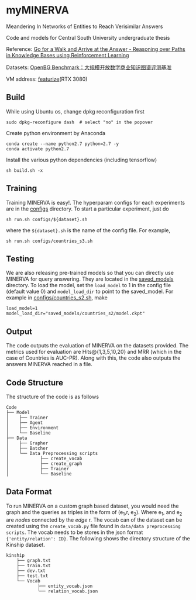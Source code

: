 # myMINERVA

Meandering In Networks of Entities to Reach Verisimilar Answers

Code and models for Central South University undergraduate thesis

Reference: [Go for a Walk and Arrive at the Answer - Reasoning over Paths in Knowledge Bases using Reinforcement Learning](https://arxiv.org/abs/1711.05851)

Datasets: [OpenBG Benchmark：大规模开放数字商业知识图谱评测基准](https://tianchi.aliyun.com/dataset/122271)

VM address:  [featurize](https://featurize.cn/)(RTX 3080)

## Build

While using Ubuntu os, change dpkg reconfiguration first

```shell
sudo dpkg-reconfigure dash	# select "no" in the popover
```

Create python environment by Anaconda

```shell
conda create --name python2.7 python=2.7 -y
conda activate python2.7
```

Install the various python dependencies (including tensorflow)

```shell
sh build.sh -x
```

## Training

Training MINERVA is easy!. The hyperparam configs for each experiments are in the [configs](https://github.com/shehzaadzd/MINERVA/tree/master/configs) directory. To start a particular experiment, just do

```shell
sh run.sh configs/${dataset}.sh
```

where the `${dataset}.sh` is the name of the config file. For example, 

```shell
sh run.sh configs/countries_s3.sh
```

## Testing

We are also releasing pre-trained models so that you can directly use MINERVA for query answering. They are located in the  [saved_models](https://github.com/shehzaadzd/MINERVA/tree/master/saved_models) directory. To load the model, set the ```load_model``` to 1 in the config file (default value 0) and ```model_load_dir``` to point to the saved_model. For example in [configs/countries_s2.sh](https://github.com/shehzaadzd/MINERVA/blob/master/configs/countries_s2.sh), make

```shell
load_model=1
model_load_dir="saved_models/countries_s2/model.ckpt"
```

## Output

The code outputs the evaluation of MINERVA on the datasets provided. The metrics used for evaluation are Hits@{1,3,5,10,20} and MRR (which in the case of Countries is AUC-PR). Along with this, the code also outputs the answers MINERVA reached in a file.

## Code Structure

The structure of the code is as follows

```
Code
├── Model
│    ├── Trainer
│    ├── Agent
│    ├── Environment
│    └── Baseline
├── Data
│    ├── Grapher
│    ├── Batcher
│    └── Data Preprocessing scripts
│            ├── create_vocab
│            ├── create_graph
│            ├── Trainer
│            └── Baseline

```

## Data Format

To run MINERVA on a custom graph based dataset, you would need the graph and the queries as triples in the form of (e<sub>1</sub>,r, e<sub>2</sub>).
Where e<sub>1</sub>, and e<sub>2</sub> are _nodes_ connected by the _edge_ r.
The vocab can of the dataset can be created using the `create_vocab.py` file found in `data/data preprocessing scripts`. The vocab needs to be stores in the json format `{'entity/relation': ID}`.
The following shows the directory structure of the Kinship dataset.

```
kinship
    ├── graph.txt
    ├── train.txt
    ├── dev.txt
    ├── test.txt
    └── Vocab
            ├── entity_vocab.json
            └── relation_vocab.json
```
